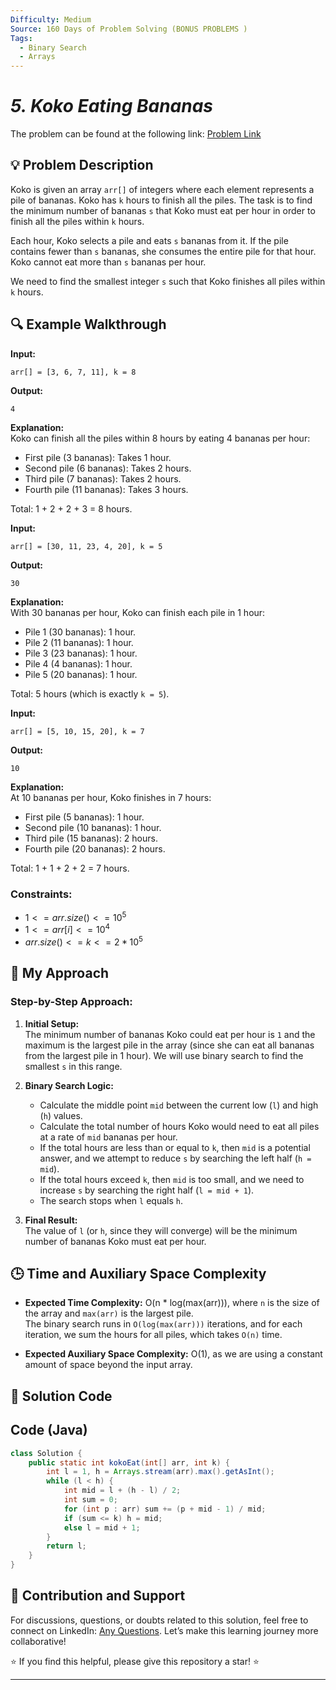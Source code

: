 ```yaml
---
Difficulty: Medium
Source: 160 Days of Problem Solving (BONUS PROBLEMS )
Tags:
  - Binary Search
  - Arrays
---
```


#  _5. Koko Eating Bananas_ 

The problem can be found at the following link: [Problem Link](https://www.geeksforgeeks.org/batch/gfg-160-problems/track/searching-bonus-problems/problem/koko-eating-bananas)

## 💡 **Problem Description**

Koko is given an array `arr[]` of integers where each element represents a pile of bananas. Koko has `k` hours to finish all the piles. The task is to find the minimum number of bananas `s` that Koko must eat per hour in order to finish all the piles within `k` hours.

Each hour, Koko selects a pile and eats `s` bananas from it. If the pile contains fewer than `s` bananas, she consumes the entire pile for that hour. Koko cannot eat more than `s` bananas per hour.

We need to find the smallest integer `s` such that Koko finishes all piles within `k` hours.

## 🔍 **Example Walkthrough**

**Input:**

```
arr[] = [3, 6, 7, 11], k = 8
```

**Output:**

```
4
```

**Explanation:**  
Koko can finish all the piles within 8 hours by eating 4 bananas per hour:

- First pile (3 bananas): Takes 1 hour.
- Second pile (6 bananas): Takes 2 hours.
- Third pile (7 bananas): Takes 2 hours.
- Fourth pile (11 bananas): Takes 3 hours.

Total: 1 + 2 + 2 + 3 = 8 hours.

**Input:**

```
arr[] = [30, 11, 23, 4, 20], k = 5
```

**Output:**

```
30
```

**Explanation:**  
With 30 bananas per hour, Koko can finish each pile in 1 hour:

- Pile 1 (30 bananas): 1 hour.
- Pile 2 (11 bananas): 1 hour.
- Pile 3 (23 bananas): 1 hour.
- Pile 4 (4 bananas): 1 hour.
- Pile 5 (20 bananas): 1 hour.

Total: 5 hours (which is exactly `k = 5`).

**Input:**

```
arr[] = [5, 10, 15, 20], k = 7
```

**Output:**

```
10
```

**Explanation:**  
At 10 bananas per hour, Koko finishes in 7 hours:

- First pile (5 bananas): 1 hour.
- Second pile (10 bananas): 1 hour.
- Third pile (15 bananas): 2 hours.
- Fourth pile (20 bananas): 2 hours.

Total: 1 + 1 + 2 + 2 = 7 hours.

### Constraints:

- $1 <= arr.size() <= 10^5$
- $1 <= arr[i] <= 10^4$
- $arr.size() <= k <= 2*10^5$

## 🎯 **My Approach**

### Step-by-Step Approach:

1. **Initial Setup:**  
   The minimum number of bananas Koko could eat per hour is `1` and the maximum is the largest pile in the array (since she can eat all bananas from the largest pile in 1 hour). We will use binary search to find the smallest `s` in this range.

2. **Binary Search Logic:**

   - Calculate the middle point `mid` between the current low (`l`) and high (`h`) values.
   - Calculate the total number of hours Koko would need to eat all piles at a rate of `mid` bananas per hour.
   - If the total hours are less than or equal to `k`, then `mid` is a potential answer, and we attempt to reduce `s` by searching the left half (`h = mid`).
   - If the total hours exceed `k`, then `mid` is too small, and we need to increase `s` by searching the right half (`l = mid + 1`).
   - The search stops when `l` equals `h`.

3. **Final Result:**  
   The value of `l` (or `h`, since they will converge) will be the minimum number of bananas Koko must eat per hour.

## 🕒 **Time and Auxiliary Space Complexity**

- **Expected Time Complexity:** O(n \* log(max(arr))), where `n` is the size of the array and `max(arr)` is the largest pile.  
  The binary search runs in `O(log(max(arr)))` iterations, and for each iteration, we sum the hours for all piles, which takes `O(n)` time.

- **Expected Auxiliary Space Complexity:** O(1), as we are using a constant amount of space beyond the input array.

## 📝 **Solution Code**
## Code (Java)

```java
class Solution {
    public static int kokoEat(int[] arr, int k) {
        int l = 1, h = Arrays.stream(arr).max().getAsInt();
        while (l < h) {
            int mid = l + (h - l) / 2;
            int sum = 0;
            for (int p : arr) sum += (p + mid - 1) / mid;
            if (sum <= k) h = mid;
            else l = mid + 1;
        }
        return l;
    }
}
```
## 📢 **Contribution and Support**

For discussions, questions, or doubts related to this solution, feel free to connect on LinkedIn: [Any Questions](https://www.linkedin.com/in/sanjana-yadav007). Let’s make this learning journey more collaborative!

⭐ If you find this helpful, please give this repository a star! ⭐

---
